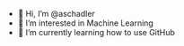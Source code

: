 - 👋 Hi, I’m @aschadler
- 👀 I’m interested in Machine Learning
- 🌱 I’m currently learning how to use GitHub

<!---
aschadler/aschadler is a ✨ special ✨ repository because its `README.md` (this file) appears on your GitHub profile.
You can click the Preview link to take a look at your changes.
--->
